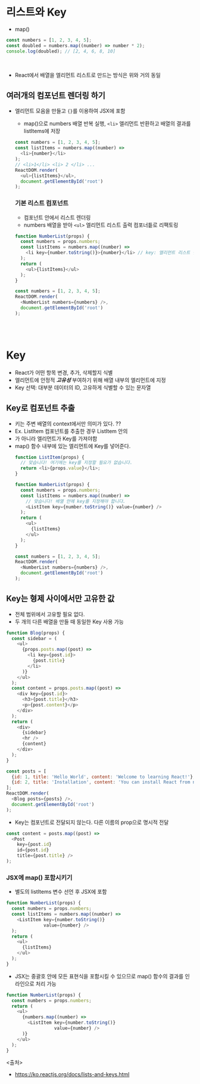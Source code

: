 # 리스트와 Key
- map()
```javascript
const numbers = [1, 2, 3, 4, 5];
const doubled = numbers.map((number) => number * 2);
console.log(doubled); // [2, 4, 6, 8, 10]
```
<br>

- React에서 배열을 엘리먼트 리스트로 만드는 방식은 위와 거의 동일
## 여러개의 컴포넌트 렌더링 하기
- 엘리먼트 모음을 만들고 `{}`를 이용하여 JSX에 포함

  - map()으로 numbers 배열 반복 실행, `<li>` 엘리먼트 반환하고 배열의 결과를 listItems에 저장
  ```javascript
  const numbers = [1, 2, 3, 4, 5];
  const listItems = numbers.map((number) =>
    <li>{number}</li>
  );
  // <li>1</li> <li> 2 </li> ...
  ReactDOM.render(
    <ul>{listItems}</ul>,
    document.getElementById('root')
  );
  ```
  
  ### 기본 리스트 컴포넌트
  - 컴포넌트 안에서 리스트 렌더링
  - numbers 배열을 받아 `<ul>` 엘리먼트 리스트 출력 컴포너틑로 리팩토링
  ```javascript
  function NumberList(props) {
    const numbers = props.numbers;
    const listItems = numbers.map((number) =>
      <li key={number.toString()}>{number}</li> // key: 엘리먼트 리스트 만들 때 포함, 특수 문자열 어트리뷰트
    );
    return (
      <ul>{listItems}</ul>
    );
  }

  const numbers = [1, 2, 3, 4, 5];
  ReactDOM.render(
    <NumberList numbers={numbers} />,
    document.getElementById('root')
  );
  ```
  <br><br>

# Key
- React가 어떤 항목 변경, 추가, 삭제할지 식별
- 엘리먼트에 안정적 ***고유성*** 부여하기 위해 배열 내부의 엘리먼트에 지정
- Key 선택: 대부분 데이터의 ID, 고유하게 식별할 수 있는 문자열


## Key로 컴포넌트 추출
- 키는 주변 배열의 context에서만 의미가 있다. ??
- Ex. ListItem 컴포넌트를 추출한 경우 ListItem 안의 <li>가 아니라 <ListItem /> 엘리먼트가 Key를 가져야함
- map() 함수 내부에 있는 엘리먼트에 Key를 넣어준다.
  ```javascript
  function ListItem(props) {
    // 맞습니다! 여기에는 key를 지정할 필요가 없습니다.
    return <li>{props.value}</li>;
  }

  function NumberList(props) {
    const numbers = props.numbers;
    const listItems = numbers.map((number) =>
      // 맞습니다! 배열 안에 key를 지정해야 합니다.
      <ListItem key={number.toString()} value={number} />
    );
    return (
      <ul>
        {listItems}
      </ul>
    );
  }

  const numbers = [1, 2, 3, 4, 5];
  ReactDOM.render(
    <NumberList numbers={numbers} />,
    document.getElementById('root')
  );
  ```


## Key는 형제 사이에서만 고유한 값
- 전체 범위에서 고유할 필요 없다.
- 두 개의 다른 배열을 만들 때 동일한 Key 사용 가능
```javascript
function Blog(props) {
  const sidebar = (
    <ul>
      {props.posts.map((post) =>
        <li key={post.id}>
          {post.title}
        </li>
      )}
    </ul>
  );
  const content = props.posts.map((post) =>
    <div key={post.id}>
      <h3>{post.title}</h3>
      <p>{post.content}</p>
    </div>
  );
  return (
    <div>
      {sidebar}
      <hr />
      {content}
    </div>
  );
} 

const posts = [
  {id: 1, title: 'Hello World', content: 'Welcome to learning React!'},
  {id: 2, title: 'Installation', content: 'You can install React from npm.'}
];
ReactDOM.render(
  <Blog posts={posts} />,
  document.getElementById('root')
);
```
- Key는 컴포넌트로 전달되지 않는다. 다른 이름의 prop으로 명시적 전달
```javascript
const content = posts.map((post) =>
  <Post
    key={post.id}
    id={post.id}
    title={post.title} />
);
```

### JSX에 map() 포함시키기
- 별도의 listItems 변수 선언 후 JSX에 포함
```javascript
function NumberList(props) {
  const numbers = props.numbers;
  const listItems = numbers.map((number) =>
    <ListItem key={number.toString()}
              value={number} />
  );
  return (
    <ul>
      {listItems}
    </ul>
  );
}
```

- JSX는 중괄호 안에 모든 표현식을 포함시킬 수 있으므로 map() 함수의 결과를 인라인으로 처리 가능
```javascript
function NumberList(props) {
  const numbers = props.numbers;
  return (
    <ul>
      {numbers.map((number) =>
        <ListItem key={number.toString()}
                  value={number} />
      )}
    </ul>
  );
}
```

<출처>
- https://ko.reactjs.org/docs/lists-and-keys.html
